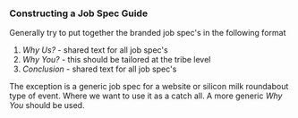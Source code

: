 ### Constructing a Job Spec Guide

Generally try to put together the branded job spec's in the following format

1. *Why Us?* - shared text for all job spec's
2. *Why You?* - this should be tailored at the tribe level 
4. *Conclusion* - shared text for all job spec's 

The exception is a generic job spec for a website or silicon milk roundabout type of event. Where we want to use it as a catch all. A more generic *Why You* should be used.